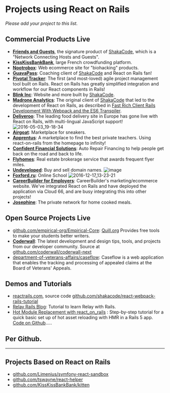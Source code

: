 # Projects using React on Rails

*Please add your project to this list.*

## Commercial Products Live
* **[Friends and Guests](https://www.friendsandguests.com/)**, the signature product of [ShakaCode](http://www.shakacode.com), which is a "Network Connecting Hosts and Guests".
* **[KissKissBankBank](https://www.kisskissbankbank.com/)**, large French crowdfunding platform.
* **[Nootrobox](https://nootrobox.com)**: Web ecommerce site for "biohacking" products.
* **[GuavaPass](https://guavapass.com/)**: Coaching client of [ShakaCode](http://www.shakacode.com) and React on Rails fan!
* **[Pivotal Tracker](http://www.pivotaltracker.com/)**: The first (and most-loved) agile project management tool built on Rails.  React on Rails has greatly simplified integration and workflow for our React components in Rails!
* **[Blink Inc](https://www.blinkinc.com)**: Website and more built by [ShakaCode](http://www.shakacode.com).
* **[Madrone Analytics](http://madroneco.com/)**: The original client of [ShakaCode](http://www.shakacode.com) that led to the development of React on Rails, as described in [Fast Rich Client Rails Development With Webpack and the ES6 Transpiler](http://www.railsonmaui.com/blog/2014/10/03/integrating-webpack-and-the-es6-transpiler-into-an-existing-rails-project/).
* **[Deliveroo](https://deliveroo.co.uk/)**: The leading food delivery site in Europe has gone live with React on Rails, with multi-lingual JavaScript support!
![2016-05-03_19-18-34](https://cloud.githubusercontent.com/assets/1118459/15027253/91fd151a-11de-11e6-93e3-720518995fe0.png)
* **[Airgoat](https://airgoat.com/)**: Marketplace for sneakers.
* **[Apprentus](https://www.apprentus.com/)**: A marketplace to find the best private teachers. Using react-on-rails from the homepage to infinity!
* **[Confident Financial Solutions](https://www.mycfsapp.com/)**: Auto Repair Financing to help people get back on the road and back to life.
* **[Flyhomes](https://www.flyhomes.com/)**: Real estate brokerage service that awards frequent flyer miles.
* **[Undeveloped](https://undeveloped.com/)**: Buy and sell domain names. ![image](https://cloud.githubusercontent.com/assets/1118459/19623703/7c6d63d0-9870-11e6-83f2-8b83ca49daa9.png)
* **[Foxford.ru](http://foxford.ru/)**: Online School ![2016-12-17_13-23-21](https://cloud.githubusercontent.com/assets/1118459/21290377/1adacdf2-c45c-11e6-97c1-f726ab749b2d.png)
* **[CareerBuilder for Employers](https://hiring.careerbuilder.com/)**: CareerBuilder's marketing/ecommerce website. We've integrated React on Rails and have deployed the application via Cloud 66, and are busy integrating this into other projects!
* **[Josephine](https://www.josephine.com)**: The private network for home cooked meals.

## Open Source Projects Live
* [github.com/empirical-org/Empirical-Core](https://github.com/empirical-org/Empirical-Core): [Quill.org](https://quill.org/) Provides free tools to make your students better writers.
* **[Coderwall](https://coderwall.com/)**: The latest development and design tips, tools, and projects from our developer community. Source at [github.com/coderwall/coderwall-next](https://github.com/coderwall/coderwall-next)
* [department-of-veterans-affairs/caseflow](https://github.com/department-of-veterans-affairs/caseflow): Caseflow is a web application that enables the tracking and processing of appealed claims at the Board of Veterans' Appeals.

## Demos and Tutorials
* [reactrails.com](http://www.reactrails.com), source code [github.com/shakacode/react-webpack-rails-tutorial](https://github.com/shakacode/react-webpack-rails-tutorial/)
* [Relay Rails Blog](https://github.com/gauravtiwari/relay-rails-blog): Tutorial to learn Relay with Rails.
* [Hot Module Replacement with react_on_rails](https://medium.com/@hrishio/lesson-5-hot-module-replacement-for-react-in-rails-using-the-react-on-rails-gem-643c5b01f3d7#.ehevxok16) : Step-by-step tutorial for a quick basic set up of hot asset reloading with HMR in a Rails 5 app. [Code on Github](https://github.com/learnetto/calreact-hmr).....

## Per Github.

--------

## Projects Based on React on Rails

* [github.com/Limenius/symfony-react-sandbox](https://github.com/Limenius/symfony-react-sandbox)
* [github.com/tswayne/react-helper](https://github.com/tswayne/react-helper)
* [github.com/KissKissBankBank/kitten](https://github.com/KissKissBankBank/kitten)
